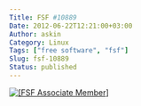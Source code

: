 ```yaml
---
Title: FSF #10889
Date: 2012-06-22T12:21:00+03:00
Author: askin
Category: Linux
Tags: ["free software", "fsf"]
Slug: fsf-10889
Status: published
---
```


[![\[FSF Associate Member\]](https://static.fsf.org/nosvn/associate/fsf-10889.png)](https://www.fsf.org/register_form?referrer=10889)
